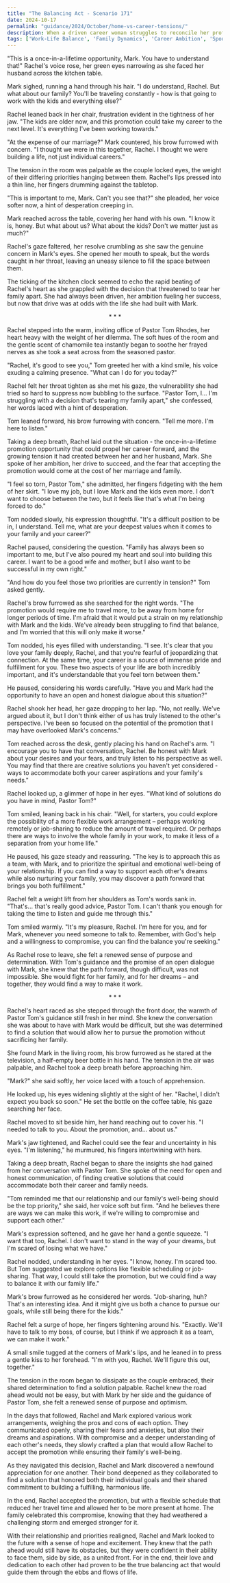 ```yaml
---
title: "The Balancing Act - Scenario 171"
date: 2024-10-17
permalink: "guidance/2024/October/home-vs-career-tensions/"
description: When a driven career woman struggles to reconcile her professional aspirations with the demands of her family life, she seeks guidance from Pastor Tom Rhodes to find a harmonious balance and save her marriage.
tags: ['Work-Life Balance', 'Family Dynamics', 'Career Ambition', 'Spousal Support', 'Pastoral Guidance']
---
```

"This is a once-in-a-lifetime opportunity, Mark. You have to understand that!" Rachel's voice rose, her green eyes narrowing as she faced her husband across the kitchen table.

Mark sighed, running a hand through his hair. "I do understand, Rachel. But what about our family? You'll be traveling constantly - how is that going to work with the kids and everything else?"

Rachel leaned back in her chair, frustration evident in the tightness of her jaw. "The kids are older now, and this promotion could take my career to the next level. It's everything I've been working towards."

"At the expense of our marriage?" Mark countered, his brow furrowed with concern. "I thought we were in this together, Rachel. I thought we were building a life, not just individual careers."

The tension in the room was palpable as the couple locked eyes, the weight of their differing priorities hanging between them. Rachel's lips pressed into a thin line, her fingers drumming against the tabletop.

"This is important to me, Mark. Can't you see that?" she pleaded, her voice softer now, a hint of desperation creeping in.

Mark reached across the table, covering her hand with his own. "I know it is, honey. But what about us? What about the kids? Don't we matter just as much?"

Rachel's gaze faltered, her resolve crumbling as she saw the genuine concern in Mark's eyes. She opened her mouth to speak, but the words caught in her throat, leaving an uneasy silence to fill the space between them.

The ticking of the kitchen clock seemed to echo the rapid beating of Rachel's heart as she grappled with the decision that threatened to tear her family apart. She had always been driven, her ambition fueling her success, but now that drive was at odds with the life she had built with Mark.

<center>* * *</center>

Rachel stepped into the warm, inviting office of Pastor Tom Rhodes, her heart heavy with the weight of her dilemma. The soft hues of the room and the gentle scent of chamomile tea instantly began to soothe her frayed nerves as she took a seat across from the seasoned pastor.

"Rachel, it's good to see you," Tom greeted her with a kind smile, his voice exuding a calming presence. "What can I do for you today?"

Rachel felt her throat tighten as she met his gaze, the vulnerability she had tried so hard to suppress now bubbling to the surface. "Pastor Tom, I... I'm struggling with a decision that's tearing my family apart," she confessed, her words laced with a hint of desperation.

Tom leaned forward, his brow furrowing with concern. "Tell me more. I'm here to listen."

Taking a deep breath, Rachel laid out the situation - the once-in-a-lifetime promotion opportunity that could propel her career forward, and the growing tension it had created between her and her husband, Mark. She spoke of her ambition, her drive to succeed, and the fear that accepting the promotion would come at the cost of her marriage and family.

"I feel so torn, Pastor Tom," she admitted, her fingers fidgeting with the hem of her skirt. "I love my job, but I love Mark and the kids even more. I don't want to choose between the two, but it feels like that's what I'm being forced to do."

Tom nodded slowly, his expression thoughtful. "It's a difficult position to be in, I understand. Tell me, what are your deepest values when it comes to your family and your career?"

Rachel paused, considering the question. "Family has always been so important to me, but I've also poured my heart and soul into building this career. I want to be a good wife and mother, but I also want to be successful in my own right."

"And how do you feel those two priorities are currently in tension?" Tom asked gently.

Rachel's brow furrowed as she searched for the right words. "The promotion would require me to travel more, to be away from home for longer periods of time. I'm afraid that it would put a strain on my relationship with Mark and the kids. We've already been struggling to find that balance, and I'm worried that this will only make it worse."

Tom nodded, his eyes filled with understanding. "I see. It's clear that you love your family deeply, Rachel, and that you're fearful of jeopardizing that connection. At the same time, your career is a source of immense pride and fulfillment for you. These two aspects of your life are both incredibly important, and it's understandable that you feel torn between them."

He paused, considering his words carefully. "Have you and Mark had the opportunity to have an open and honest dialogue about this situation?"

Rachel shook her head, her gaze dropping to her lap. "No, not really. We've argued about it, but I don't think either of us has truly listened to the other's perspective. I've been so focused on the potential of the promotion that I may have overlooked Mark's concerns."

Tom reached across the desk, gently placing his hand on Rachel's arm. "I encourage you to have that conversation, Rachel. Be honest with Mark about your desires and your fears, and truly listen to his perspective as well. You may find that there are creative solutions you haven't yet considered - ways to accommodate both your career aspirations and your family's needs."

Rachel looked up, a glimmer of hope in her eyes. "What kind of solutions do you have in mind, Pastor Tom?"

Tom smiled, leaning back in his chair. "Well, for starters, you could explore the possibility of a more flexible work arrangement – perhaps working remotely or job-sharing to reduce the amount of travel required. Or perhaps there are ways to involve the whole family in your work, to make it less of a separation from your home life."

He paused, his gaze steady and reassuring. "The key is to approach this as a team, with Mark, and to prioritize the spiritual and emotional well-being of your relationship. If you can find a way to support each other's dreams while also nurturing your family, you may discover a path forward that brings you both fulfillment."

Rachel felt a weight lift from her shoulders as Tom's words sank in. "That's... that's really good advice, Pastor Tom. I can't thank you enough for taking the time to listen and guide me through this."

Tom smiled warmly. "It's my pleasure, Rachel. I'm here for you, and for Mark, whenever you need someone to talk to. Remember, with God's help and a willingness to compromise, you can find the balance you're seeking."

As Rachel rose to leave, she felt a renewed sense of purpose and determination. With Tom's guidance and the promise of an open dialogue with Mark, she knew that the path forward, though difficult, was not impossible. She would fight for her family, and for her dreams – and together, they would find a way to make it work.

<center>* * *</center>

Rachel's heart raced as she stepped through the front door, the warmth of Pastor Tom's guidance still fresh in her mind. She knew the conversation she was about to have with Mark would be difficult, but she was determined to find a solution that would allow her to pursue the promotion without sacrificing her family.

She found Mark in the living room, his brow furrowed as he stared at the television, a half-empty beer bottle in his hand. The tension in the air was palpable, and Rachel took a deep breath before approaching him.

"Mark?" she said softly, her voice laced with a touch of apprehension.

He looked up, his eyes widening slightly at the sight of her. "Rachel, I didn't expect you back so soon." He set the bottle on the coffee table, his gaze searching her face.

Rachel moved to sit beside him, her hand reaching out to cover his. "I needed to talk to you. About the promotion, and... about us."

Mark's jaw tightened, and Rachel could see the fear and uncertainty in his eyes. "I'm listening," he murmured, his fingers intertwining with hers.

Taking a deep breath, Rachel began to share the insights she had gained from her conversation with Pastor Tom. She spoke of the need for open and honest communication, of finding creative solutions that could accommodate both their career and family needs.

"Tom reminded me that our relationship and our family's well-being should be the top priority," she said, her voice soft but firm. "And he believes there are ways we can make this work, if we're willing to compromise and support each other."

Mark's expression softened, and he gave her hand a gentle squeeze. "I want that too, Rachel. I don't want to stand in the way of your dreams, but I'm scared of losing what we have."

Rachel nodded, understanding in her eyes. "I know, honey. I'm scared too. But Tom suggested we explore options like flexible scheduling or job-sharing. That way, I could still take the promotion, but we could find a way to balance it with our family life."

Mark's brow furrowed as he considered her words. "Job-sharing, huh? That's an interesting idea. And it might give us both a chance to pursue our goals, while still being there for the kids."

Rachel felt a surge of hope, her fingers tightening around his. "Exactly. We'll have to talk to my boss, of course, but I think if we approach it as a team, we can make it work."

A small smile tugged at the corners of Mark's lips, and he leaned in to press a gentle kiss to her forehead. "I'm with you, Rachel. We'll figure this out, together."

The tension in the room began to dissipate as the couple embraced, their shared determination to find a solution palpable. Rachel knew the road ahead would not be easy, but with Mark by her side and the guidance of Pastor Tom, she felt a renewed sense of purpose and optimism.

In the days that followed, Rachel and Mark explored various work arrangements, weighing the pros and cons of each option. They communicated openly, sharing their fears and anxieties, but also their dreams and aspirations. With compromise and a deeper understanding of each other's needs, they slowly crafted a plan that would allow Rachel to accept the promotion while ensuring their family's well-being.

As they navigated this decision, Rachel and Mark discovered a newfound appreciation for one another. Their bond deepened as they collaborated to find a solution that honored both their individual goals and their shared commitment to building a fulfilling, harmonious life.

In the end, Rachel accepted the promotion, but with a flexible schedule that reduced her travel time and allowed her to be more present at home. The family celebrated this compromise, knowing that they had weathered a challenging storm and emerged stronger for it.

With their relationship and priorities realigned, Rachel and Mark looked to the future with a sense of hope and excitement. They knew that the path ahead would still have its obstacles, but they were confident in their ability to face them, side by side, as a united front. For in the end, their love and dedication to each other had proven to be the true balancing act that would guide them through the ebbs and flows of life.

